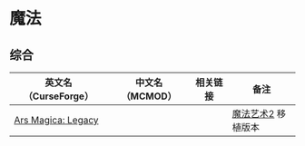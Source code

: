 # 魔法

## 综合

| 英文名（CurseForge）                                                                 | 中文名（MCMOD） | 相关链接 | 备注                                                      |
| ------------------------------------------------------------------------------------ | --------------- | -------- | --------------------------------------------------------- |
| [Ars Magica: Legacy](https://www.curseforge.com/minecraft/mc-mods/ars-magica-legacy) |                 |          | [魔法艺术2](https://www.mcmod.cn/class/203.html) 移植版本 |
